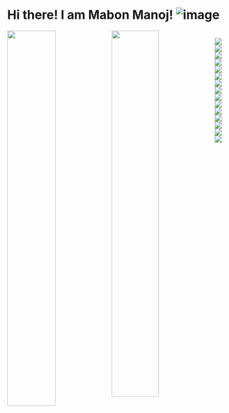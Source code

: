 # Hi there! I am Mabon Manoj! ![image](https://user-images.githubusercontent.com/54579704/183764045-f2649427-868d-4741-9e9b-903b17dde629.png)
<img align="left"  width="47%" src="https://github-readme-stats.vercel.app/api?username=mabonmn&show_icons=true&theme=radical"/>
<img align="left"  width="46.4%" src="https://github-readme-stats.vercel.app/api/top-langs/?username=mabonmn&layout=compact"/>


<br>

<img align="left" src="https://img.shields.io/badge/python-3670A0?style=for-the-badge&logo=python&logoColor=ffdd54"/>
<img align="left" src="https://img.shields.io/badge/java-%23ED8B00.svg?style=for-the-badge&logo=java&logoColor=white"/>
<img align="left" src="https://img.shields.io/badge/c++-%2300599C.svg?style=for-the-badge&logo=c%2B%2B&logoColor=white"/>
<img align="left" src="https://img.shields.io/badge/Anaconda-%2344A833.svg?style=for-the-badge&logo=anaconda&logoColor=white"/>
<img align="left" src="https://img.shields.io/badge/jupyter-%23FA0F00.svg?style=for-the-badge&logo=jupyter&logoColor=white"/>
<img align="left" src="https://img.shields.io/badge/TensorFlow-%23FF6F00.svg?style=for-the-badge&logo=TensorFlow&logoColor=white"/>
<img align="left" src="https://img.shields.io/badge/PyTorch-%23EE4C2C.svg?style=for-the-badge&logo=PyTorch&logoColor=white"/>
<img align="left" src="https://img.shields.io/badge/Keras-%23D00000.svg?style=for-the-badge&logo=Keras&logoColor=white"/>
<img align="left" src="https://img.shields.io/badge/numpy-%23013243.svg?style=for-the-badge&logo=numpy&logoColor=white"/>
<img align="left" src="https://img.shields.io/badge/pandas-%23150458.svg?style=for-the-badge&logo=pandas&logoColor=white"/>
<img align="left" src="https://img.shields.io/badge/Plotly-%233F4F75.svg?style=for-the-badge&logo=plotly&logoColor=white"/>
<img align="left" src="https://img.shields.io/badge/-Julia-9558B2?style=for-the-badge&logo=julia&logoColor=white"/>
<img align="left" src="https://img.shields.io/badge/PowerShell-%235391FE.svg?style=for-the-badge&logo=powershell&logoColor=white"/>
<img align="left" src="https://img.shields.io/badge/shell_script-%23121011.svg?style=for-the-badge&logo=gnu-bash&logoColor=white"/>
<img align="left" src="https://img.shields.io/badge/docker-%230db7ed.svg?style=for-the-badge&logo=docker&logoColor=white"/>
